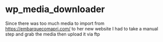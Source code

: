 # wp_media_downloader
Since there was too much media to import from https://embarquecomapri.com/ to her new website I had to take a manual step and grab the media then upload it via ftp
